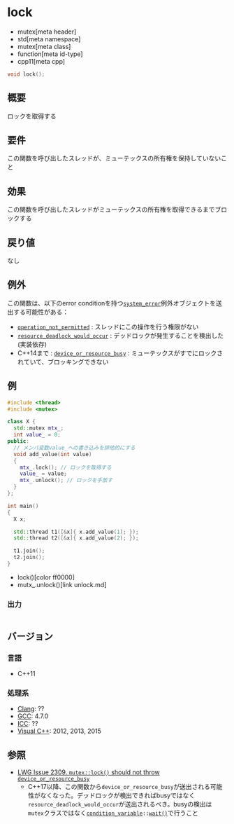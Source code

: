 # lock
* mutex[meta header]
* std[meta namespace]
* mutex[meta class]
* function[meta id-type]
* cpp11[meta cpp]

```cpp
void lock();
```

## 概要
ロックを取得する


## 要件
この関数を呼び出したスレッドが、ミューテックスの所有権を保持していないこと


## 効果
この関数を呼び出したスレッドがミューテックスの所有権を取得できるまでブロックする


## 戻り値
なし


## 例外
この関数は、以下のerror conditionを持つ[`system_error`](/reference/system_error/system_error.md)例外オブジェクトを送出する可能性がある：

- [`operation_not_permitted`](/reference/system_error/errc.md) : スレッドにこの操作を行う権限がない
- [`resource_deadlock_would_occur`](/reference/system_error/errc.md) : デッドロックが発生することを検出した(実装依存)
- C++14まで : [`device_or_resource_busy`](/reference/system_error/errc.md) : ミューテックスがすでにロックされていて、ブロッキングできない


## 例
```cpp example
#include <thread>
#include <mutex>

class X {
  std::mutex mtx_;
  int value_ = 0;
public:
  // メンバ変数value_への書き込みを排他的にする
  void add_value(int value)
  {
    mtx_.lock(); // ロックを取得する
    value_ = value;
    mtx_.unlock(); // ロックを手放す
  }
};

int main()
{
  X x;

  std::thread t1([&x]{ x.add_value(1); });
  std::thread t2([&x]{ x.add_value(2); });

  t1.join();
  t2.join();
}
```
* lock()[color ff0000]
* mutx_.unlock()[link unlock.md]

### 出力
```
```

## バージョン
### 言語
- C++11

### 処理系
- [Clang](/implementation.md#clang): ??
- [GCC](/implementation.md#gcc): 4.7.0
- [ICC](/implementation.md#icc): ??
- [Visual C++](/implementation.md#visual_cpp): 2012, 2013, 2015


## 参照
- [LWG Issue 2309. `mutex::lock()` should not throw `device_or_resource_busy`](https://wg21.cmeerw.net/lwg/issue2309)
    - C++17以降、この関数から`device_or_resource_busy`が送出される可能性がなくなった。デッドロックが検出できればbusyではなく`resource_deadlock_would_occur`が送出されるべき。busyの検出は`mutex`クラスではなく[`condition_variable`](/reference/condition_variable/condition_variable.md)`::`[`wait()`](/reference/condition_variable/condition_variable/wait.md)で行うこと
